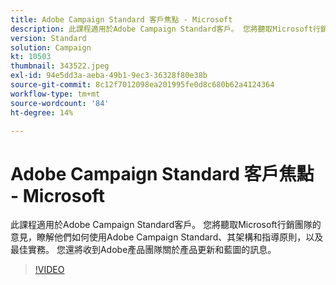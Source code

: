 ```yaml
---
title: Adobe Campaign Standard 客戶焦點 - Microsoft
description: 此課程適用於Adobe Campaign Standard客戶。 您將聽取Microsoft行銷團隊的意見，分享他們如何使用Adobe Campaign Standard。
version: Standard
solution: Campaign
kt: 10503
thumbnail: 343522.jpeg
exl-id: 94e5dd3a-aeba-49b1-9ec3-36328f80e38b
source-git-commit: 8c12f7012098ea201995fe0d8c680b62a4124364
workflow-type: tm+mt
source-wordcount: '84'
ht-degree: 14%

---
```


# Adobe Campaign Standard 客戶焦點 - Microsoft

此課程適用於Adobe Campaign Standard客戶。 您將聽取Microsoft行銷團隊的意見，瞭解他們如何使用Adobe Campaign Standard、其架構和指導原則，以及最佳實務。 您還將收到Adobe產品團隊關於產品更新和藍圖的訊息。

>[!VIDEO](https://video.tv.adobe.com/v/343522/?quality=12&learn=on)
